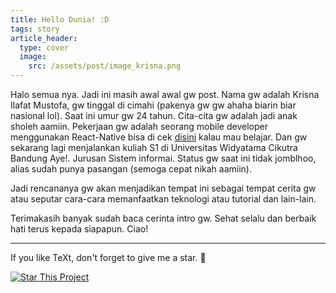 ```yaml
---
title: Hello Dunia! :D
tags: story
article_header:
  type: cover
  image:
    src: /assets/post/image_krisna.png
---
```


Halo semua nya. Jadi ini masih awal awal gw post.
Nama gw adalah Krisna Ilafat Mustofa, gw tinggal di cimahi (pakenya gw gw ahaha biarin biar nasional lol). Saat ini umur gw 24 tahun. Cita-cita gw adalah jadi anak sholeh aamiin. Pekerjaan gw adalah seorang mobile developer menggunakan React-Native bisa di cek [disini](https://reactnative.dev/) kalau mau belajar. Dan gw sekarang lagi menjalankan kuliah S1 di Universitas Widyatama Cikutra Bandung Aye!. Jurusan Sistem informai. Status gw saat ini tidak jomblhoo, alias sudah punya pasangan (semoga cepat nikah aamiin).

Jadi rencananya gw akan menjadikan tempat ini sebagai tempat cerita gw atau seputar cara-cara memanfaatkan teknologi atau tutorial dan lain-lain.

Terimakasih banyak sudah baca cerinta intro gw. Sehat selalu dan berbaik hati terus kepada siapapun. Ciao!
<!--more-->

---

If you like TeXt, don't forget to give me a star. :star2:

[![Star This Project](https://img.shields.io/github/stars/kitian616/jekyll-TeXt-theme.svg?label=Stars&style=social)](https://github.com/kitian616/jekyll-TeXt-theme/)